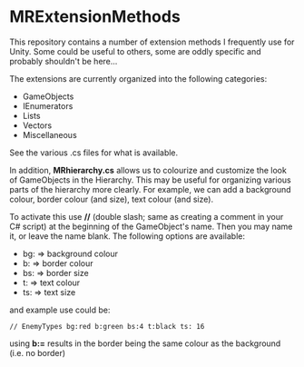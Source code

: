 # MRExtensionMethods

This repository contains a number of extension methods I frequently use for Unity.
Some could be useful to others, some are oddly specific and probably shouldn't be here...

The extensions are currently organized into the following categories:

+ GameObjects
+ IEnumerators
+ Lists
+ Vectors
+ Miscellaneous

See the various .cs files for what is available.

In addition, **MRhierarchy.cs** allows us to colourize and customize the look of GameObjects in the Hierarchy.
This may be useful for organizing various parts of the hierarchy more clearly.
For example, we can add a background colour, border colour (and size), text colour (and size).

To activate this use **//** (double slash; same as creating a comment in your C# script) at the beginning of the
GameObject's name. Then you may name it, or leave the name blank. The following options are available:


+ bg:   => background colour
+ b:    => border colour
+ bs:   => border size
+ t:    => text colour
+ ts:   => text size

and example use could be:

```
// EnemyTypes bg:red b:green bs:4 t:black ts: 16
```
using **b:=** results in the border being the same colour as the background (i.e. no border)